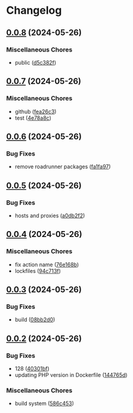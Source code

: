 # Changelog

## [0.0.8](https://github.com/The-IT-Dept/roadmap/compare/v0.0.7...v0.0.8) (2024-05-26)


### Miscellaneous Chores

* public ([d5c382f](https://github.com/The-IT-Dept/roadmap/commit/d5c382f9033121837a4e5d8d13860253d7b99dac))

## [0.0.7](https://github.com/The-IT-Dept/roadmap/compare/v0.0.6...v0.0.7) (2024-05-26)


### Miscellaneous Chores

* github ([fea26c3](https://github.com/The-IT-Dept/roadmap/commit/fea26c34863a3eb638d3a26a62f75626bd5e94f3))
* test ([4e78a8c](https://github.com/The-IT-Dept/roadmap/commit/4e78a8c0633d4bb74bab7ddc606724bfa0b29053))

## [0.0.6](https://github.com/The-IT-Dept/roadmap/compare/v0.0.5...v0.0.6) (2024-05-26)


### Bug Fixes

* remove roadrunner packages ([fa1fa97](https://github.com/The-IT-Dept/roadmap/commit/fa1fa973bae3642fcaf0cfe5e24d0267108f742c))

## [0.0.5](https://github.com/The-IT-Dept/roadmap/compare/v0.0.4...v0.0.5) (2024-05-26)


### Bug Fixes

* hosts and proxies ([a0db2f2](https://github.com/The-IT-Dept/roadmap/commit/a0db2f2041bab594e4fd9c65136a09d6f9606c92))

## [0.0.4](https://github.com/The-IT-Dept/roadmap/compare/v0.0.3...v0.0.4) (2024-05-26)


### Miscellaneous Chores

* fix action name ([76e168b](https://github.com/The-IT-Dept/roadmap/commit/76e168b67d43d83b0cd3634b662489fc2ebc9255))
* lockfiles ([94c713f](https://github.com/The-IT-Dept/roadmap/commit/94c713f5a3f45e31f7712d6bd19084d4232c829b))

## [0.0.3](https://github.com/The-IT-Dept/roadmap/compare/v0.0.2...v0.0.3) (2024-05-26)


### Bug Fixes

* build ([08bb2d0](https://github.com/The-IT-Dept/roadmap/commit/08bb2d05d53cc14110e5abca7e6683e8fc87e0b6))

## [0.0.2](https://github.com/The-IT-Dept/roadmap/compare/v0.0.1...v0.0.2) (2024-05-26)


### Bug Fixes

* 128 ([40301bf](https://github.com/The-IT-Dept/roadmap/commit/40301bf59184f3a1f7634f1cc4881f41dd5ab21a))
* updating PHP version in Dockerfile ([144765d](https://github.com/The-IT-Dept/roadmap/commit/144765d9bcebd85eec3ad2e3399e3a04cd033f4c))


### Miscellaneous Chores

* build system ([586c453](https://github.com/The-IT-Dept/roadmap/commit/586c453d5318fdb1c0ee7c45af1aa96fd1522371))
